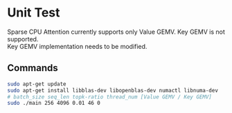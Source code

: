 # Unit Test 

Sparse CPU Attention currently supports only Value GEMV. Key GEMV is not supported. \
Key GEMV implementation needs to be modified.

## Commands

```sh
sudo apt-get update
sudo apt-get install libblas-dev libopenblas-dev numactl libnuma-dev
# batch_size seq_len topk-ratio thread_num [Value GEMV / Key GEMV]
sudo ./main 256 4096 0.01 46 0
```